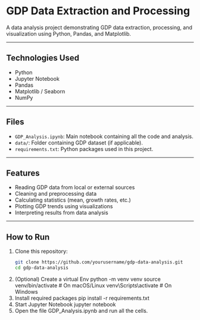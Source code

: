 # GDP Data Extraction and Processing

A data analysis project demonstrating GDP data extraction, processing, and visualization using Python, Pandas, and Matplotlib.

---

## Technologies Used
- Python
- Jupyter Notebook
- Pandas
- Matplotlib / Seaborn
- NumPy

---

## Files
- `GDP_Analysis.ipynb`: Main notebook containing all the code and analysis.
- `data/`: Folder containing GDP dataset (if applicable).
- `requirements.txt`: Python packages used in this project.

---

## Features
- Reading GDP data from local or external sources
- Cleaning and preprocessing data
- Calculating statistics (mean, growth rates, etc.)
- Plotting GDP trends using visualizations
- Interpreting results from data analysis

---

## How to Run
1. Clone this repository:
   ```bash
   git clone https://github.com/yourusername/gdp-data-analysis.git
   cd gdp-data-analysis
2. (Optional) Create a virtual Env
   python -m venv venv
   source venv/bin/activate      # On macOS/Linux
   venv\Scripts\activate         # On Windows
3. Install required packages
   pip install -r requirements.txt
4. Start Jupyter Notebook
   jupyter notebook
5. Open the file GDP_Analysis.ipynb and run all the cells.
